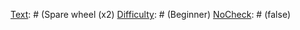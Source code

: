 [Text]: # (Utilice el cinturón de seguridad)
[Difficulty]: # (Principiante)
[NoCheck]: # (false)

[Text]: # (Estacione en lugares transitados y bien iluminados)
[Difficulty]: # (Principiante)
[NoCheck]: # (false)

[Text]: # (Cierre las ventanas y baje los seguros cuando deje el vehículo)
[Difficulty]: # (Principiante)
[NoCheck]: # (false)

[Text]: # (Tenga las llaves a la mano al momento de regresar al vehículo)
[Difficulty]: # (Principiante)
[NoCheck]: # (false)

[Text]: # (Cierre los seguros al entrar)
[Difficulty]: # (Principiante)
[NoCheck]: # (false)

[Text]: # (No abra las ventanas mas de 5 centímetros)
[Difficulty]: # (Principiante)
[NoCheck]: # (false)

[Text]: # (No maneje demasiado rápido)
[Difficulty]: # (Principiante)
[NoCheck]: # (false)

[Text]: # (Observe las regulaciones de tránsito locales)
[Difficulty]: # (Principiante)
[NoCheck]: # (false)

[Text]: # (Evite conducir de noche/solo)
[Difficulty]: # (Principiante)
[NoCheck]: # (false)

[Text]: # (Evite que el nivel de gasolina baje de medio tanque)
[Difficulty]: # (Principiante)
[NoCheck]: # (false)

[Text]: # (Tenga llaves de repuesto en la oficina)
[Difficulty]: # (Principiante)
[NoCheck]: # (false)

[Text]: # (Don't carry unauthorized passengers unless threatened)
[Difficulty]: # (Beginner)
[NoCheck]: # (false)

[Text]: # (Encuéntrese con otros miembros del equipo en la primera parada al hacer viajes)
[Difficulty]: # (Principiante)
[NoCheck]: # (false)

[Text]: # (Varíe tiempos y rutas de viajes regulares)
[Difficulty]: # (Principiante)
[NoCheck]: # (false)

[Text]: # (Tenga rutas alternativas planeadas)
[Difficulty]: # (Principiante)
[NoCheck]: # (false)

[Text]: # (Evite zonas con alta criminalidad y puntos de control)
[Difficulty]: # (Principiante)
[NoCheck]: # (false)

[Text]: # (Consulte con otras organizaciones)
[Difficulty]: # (Principiante)
[NoCheck]: # (false)

[Text]: # (Notifique a su equipo sobre planes de viaje)
[Difficulty]: # (Principiante)
[NoCheck]: # (false)

[Text]: # (Marque los vehículos de forma apropiada)
[Difficulty]: # (Principiante)
[NoCheck]: # (false)

[Text]: # (Evite transportar objetos delicados en zonas complicadas)
[Difficulty]: # (Principiante)
[NoCheck]: # (false)

[Text]: # (Consideraciones de viaje)
[Difficulty]: # (Principiante)
[NoCheck]: # (true)

[Text]: # (Incidentes recientes)
[Difficulty]: # (Principiante)
[NoCheck]: # (false)

[Text]: # (Clima)
[Difficulty]: # (Principiante)
[NoCheck]: # (false)

[Text]: # (Longitud)
[Difficulty]: # (Principiante)
[NoCheck]: # (false)

[Text]: # (Comunicaciones)
[Difficulty]: # (Principiante)
[NoCheck]: # (false)

[Text]: # (Puntos de control/ otros puntos peligrosos)
[Difficulty]: # (Principiante)
[NoCheck]: # (false)

[Text]: # (Safe 'waypoints')
[Difficulty]: # (Beginner)
[NoCheck]: # (false)

[Text]: # (Paradas de recarga de combustible)
[Difficulty]: # (Principiante)
[NoCheck]: # (false)

[Text]: # (Paradas de comida)
[Difficulty]: # (Principiante)
[NoCheck]: # (false)

[Text]: # (Plan en caso de imprevistos)
[Difficulty]: # (Principiante)
[NoCheck]: # (false)

[Text]: # (Tipo de vehículo apropiado)
[Difficulty]: # (Principiante)
[NoCheck]: # (false)

[Text]: # (Grupo étnico del conductor en zonas peligrosas)
[Difficulty]: # (Principiante)
[NoCheck]: # (false)

[Text]: # (Chequeos)
[Difficulty]: # (Principiante)
[NoCheck]: # (true)

[Text]: # (Neumáticos/Cauchos/Llantas)
[Difficulty]: # (Principiante)
[NoCheck]: # (false)

[Text]: # (Cinturones de seguridad)
[Difficulty]: # (Principiante)
[NoCheck]: # (false)

[Text]: # (Combustible)
[Difficulty]: # (Principiante)
[NoCheck]: # (false)

[Text]: # (Frenos)
[Difficulty]: # (Principiante)
[NoCheck]: # (false)

[Text]: # (Aceite)
[Difficulty]: # (Principiante)
[NoCheck]: # (false)

[Text]: # (Dirección)
[Difficulty]: # (Principiante)
[NoCheck]: # (false)

[Text]: # (Peso en el vehículo)
[Difficulty]: # (Principiante)
[NoCheck]: # (false)

[Text]: # (Mantener en el vehículo)
[Difficulty]: # (Principiante)
[NoCheck]: # (true)

[Text]: # (Equipo de comunicaciones y números de teléfono importantes)
[Difficulty]: # (Principiante)
[NoCheck]: # (false)

[Text]: # (Combustible y aceite adicionales)
[Difficulty]: # (Principiante)
[NoCheck]: # (false)

[Text]: # (Agua)
[Difficulty]: # (Principiante)
[NoCheck]: # (false)

[Text]: # (Mapas)
[Difficulty]: # (Principiante)
[NoCheck]: # (false)

[Text]: # (GPS)
[Difficulty]: # (Principiante)
[NoCheck]: # (false)

[Text]: # (Repuestos del carro adicionales)
[Difficulty]: # (Principiante)
[NoCheck]: # (false)

[Text]: # (Spare wheel (x2)
[Difficulty]: # (Beginner)
[NoCheck]: # (false)

[Text]: # (Herramientas básicas)
[Difficulty]: # (Principiante)
[NoCheck]: # (false)

[Text]: # (Triángulo de seguridad fluorescente)
[Difficulty]: # (Principiante)
[NoCheck]: # (false)

[Text]: # (Soga/cuerda de remolque)
[Difficulty]: # (Principiante)
[NoCheck]: # (false)

[Text]: # (Kit de primeros auxilios)
[Difficulty]: # (Principiante)
[NoCheck]: # (false)

[Text]: # (Linterna)
[Difficulty]: # (Principiante)
[NoCheck]: # (false)

[Text]: # (Permisología para viajar si es requerida)
[Difficulty]: # (Principiante)
[NoCheck]: # (false)

[Text]: # (Visas)
[Difficulty]: # (Principiante)
[NoCheck]: # (false)

[Text]: # (Documentos del carro)
[Difficulty]: # (Principiante)
[NoCheck]: # (false)

[Text]: # (Driver's licence & insurance)
[Difficulty]: # (Beginner)
[NoCheck]: # (false)

[Text]: # (Identificación personal)
[Difficulty]: # (Principiante)
[NoCheck]: # (false)

[Text]: # (Identificación de la organización si es posible)
[Difficulty]: # (Principiante)
[NoCheck]: # (false)

[Text]: # (Medical vaccination certificates)
[Difficulty]: # (Beginner)
[NoCheck]: # (false)

[Text]: # (Comida)
[Difficulty]: # (Principiante)
[NoCheck]: # (false)

[Text]: # (Agua)
[Difficulty]: # (Principiante)
[NoCheck]: # (false)

[Text]: # (Ropa para clima frío/caliente)
[Difficulty]: # (Principiante)
[NoCheck]: # (false)

[Text]: # (Cobertor / estructura para dar sombra)
[Difficulty]: # (Principiante)
[NoCheck]: # (false)

[Text]: # (In case of accident)
[Difficulty]: # (Beginner)
[NoCheck]: # (true)

[Text]: # (Ascertain risk of staying)
[Difficulty]: # (Beginner)
[NoCheck]: # (false)

[Text]: # (Do not leave site unless at risk)
[Difficulty]: # (Beginner)
[NoCheck]: # (false)

[Text]: # (If at risk, drive to nearest police/military post)
[Difficulty]: # (Beginner)
[NoCheck]: # (false)

[Text]: # (Make site safe and visible to others)
[Difficulty]: # (Beginner)
[NoCheck]: # (false)

[Text]: # (Provide assistance as appropriate)
[Difficulty]: # (Beginner)
[NoCheck]: # (false)

[Text]: # (Contact and cooperate with authorities)
[Difficulty]: # (Beginner)
[NoCheck]: # (false)

[Text]: # (Contact your office)
[Difficulty]: # (Beginner)
[NoCheck]: # (false)

[Text]: # (Take pictures of scene and details of those involved)
[Difficulty]: # (Beginner)
[NoCheck]: # (false)

[Text]: # (Complete accident report form in log book if applicable)
[Difficulty]: # (Beginner)
[NoCheck]: # (false)
